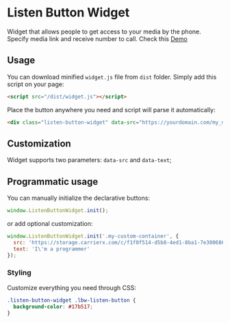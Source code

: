 # Listen Button Widget

Widget that allows people to get access to your media by the phone. Specify media link and receive number to call.
Check this [Demo](https://akaravashkin.github.io/listen-button-widget/src/test.html)

## Usage

You can download minified `widget.js` file from `dist` folder.
Simply add this script on your page:

```HTML
<script src="/dist/widget.js"></script>
```

Place the button anywhere you need and script will parse it automatically:

```HTML
<div class="listen-button-widget" data-src="https://yourdomain.com/my_media.mp3"></div>
```

## Customization

Widget supports two parameters: `data-src` and `data-text`;

## Programmatic usage

You can manually initialize the declarative buttons:

```JavaScript
window.ListenButtonWidget.init();
```

or add optional customization:

```JavaScript
window.ListenButtonWidget.init('.my-custom-container', {
  src: 'https://storage.carrierx.com/c/f1f0f514-d5b8-4ed1-8ba1-7e30068671f4/santa_welcome.mp3',
  text: 'I\'m a programmer'
});
```

### Styling

Customize everything you need through CSS:

```CSS
.listen-button-widget .lbw-listen-button {
  background-color: #17b517;
}
```
